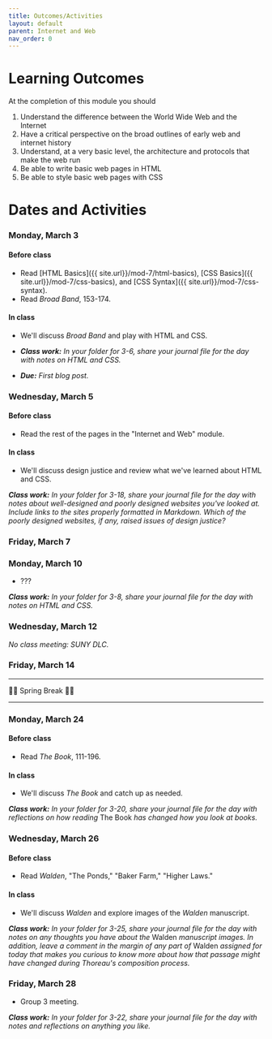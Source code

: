 ```yaml
---
title: Outcomes/Activities
layout: default
parent: Internet and Web
nav_order: 0
---
```


# Learning Outcomes

At the completion of this module you should

1. Understand the difference between the World Wide Web and the Internet
2. Have a critical perspective on the broad outlines of early web and internet history
3. Understand, at a very basic level, the architecture and protocols that make the web run
3. Be able to write basic web pages in HTML
4. Be able to style basic web pages with CSS

# Dates and Activities

### Monday, March 3

#### Before class

- Read [HTML Basics]({{ site.url}}/mod-7/html-basics), [CSS Basics]({{ site.url}}/mod-7/css-basics), and [CSS Syntax]({{ site.url}}/mod-7/css-syntax).
- Read *Broad Band*, 153-174.

#### In class

- We'll discuss *Broad Band* and play with HTML and CSS.

- ***Class work:*** *In your folder for 3-6, share your journal file for the day with notes on HTML and CSS.*

- ***Due:*** *First blog post.*

### Wednesday, March 5

#### Before class

- Read the rest of the pages in the "Internet and Web" module.

#### In class

- We'll discuss design justice and review what we've learned about HTML and CSS.

***Class work:*** *In your folder for 3-18, share your journal file for the day with notes about well-designed and poorly designed websites you've looked at. Include links to the sites properly formatted in Markdown. Which of the poorly designed websites, if any, raised issues of design justice?*

### Friday, March 7

### Monday, March 10

- ???

***Class work:*** *In your folder for 3-8, share your journal file for the day with notes on HTML and CSS.*

### Wednesday, March 12

*No class meeting: SUNY DLC.*

### Friday, March 14

---

🌱🌱 Spring Break 🌱🌱

---

### Monday, March 24

#### Before class

- Read *The Book*, 111-196.

#### In class

- We'll discuss *The Book* and catch up as needed.

***Class work:*** *In your folder for 3-20, share your journal file for the day with reflections on how reading* The Book *has changed how you look at books.*

### Wednesday, March 26

#### Before class

- Read *Walden*, "The Ponds," "Baker Farm," "Higher Laws."

#### In class

- We'll discuss *Walden* and explore images of the *Walden* manuscript.

***Class work:*** *In your folder for 3-25, share your journal file for the day with notes on any thoughts you have about the* Walden *manuscript images. In addition, leave a comment in the margin of any part of* Walden *assigned for today that makes you curious to know more about how that passage might have changed during Thoreau's composition process.*

### Friday, March 28

- Group 3 meeting.

***Class work:*** *In your folder for 3-22, share your journal file for the day with notes and reflections on anything you like.*